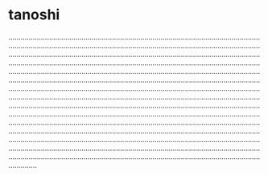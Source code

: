 # tanoshi

..................................................................................................................................................................................................................................................................................................................................................................................................................................................................................................................................................................................................................................................................................................................................................................................................................................................................................................................................................................................................................................................................................................................................................................................................................................................................................................................................................................................................................................................................................................................................................................................................................................................................................................................................................................................................................................................................................................................................................